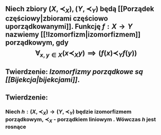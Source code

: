 ## Niech zbiory $(X,\prec_X), (Y,\prec_Y)$ będą [[Porządek częściowy|zbiorami częściowo uporządkowanymi]]. Funkcję $f:X\rightarrow{Y}$ nazwiemy **[[!Izomorfizm|izomorfizmem]] porządkowym**, gdy $$\forall_{x,y\in{X}}(x\prec_{X}{y})\implies(f(x)\prec_Y{f(y)})$$
## **Twierdzenie**: *Izomorfizmy porządkowe są [[Bijekcja|bijekcjami]]*.
## **Twierdzenie**: 
### Niech $h:(X,\prec_X)\rightarrow{(Y,\prec_Y)}$ będzie izomorfizmem porządkowym, $\prec_X$ - porządkiem liniowym . Wówczas $h$ jest rosnące